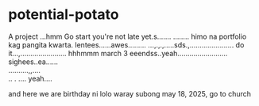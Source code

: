 # potential-potato
A project
...hmm
Go start you're not late yet.s.......
........
himo na portfolio kag pangita kwarta. lentees......awes.........
...,.,.,.....sds.,......................
do it...,.......................
 hhhmmm march 3 eeendss..yeah.........................
 sighees..ea......
 <br>..........,,....
 <br>..
.
....
 yeah....

 and here we are birthday ni lolo waray subong may 18, 2025, go to church
<!-- I will start today freelancing and VA help meqq....

help me help me helpppp.....

mashed potato
heyy

hello. s.
